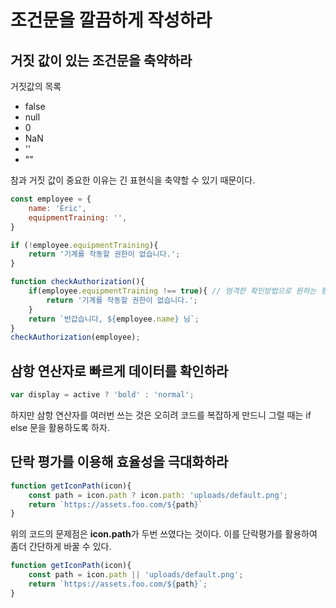 # 조건문을 깔끔하게 작성하라



## 거짓 값이 있는 조건문을 축약하라

거짓값의 목록

- false
- null
- 0
- NaN
- ''
- ""



참과 거짓 값이 중요한 이유는 긴 표현식을 축약할 수 있기 때문이다.

```js
const employee = {
    name: 'Eric',
    equipmentTraining: '',
}

if (!employee.equipmentTraining){
    return '기계를 작동할 권한이 없습니다.';
}
```



```js
function checkAuthorization(){
    if(employee.equipmentTraining !== true){ // 엄격한 확인방법으로 원하는 형식인지 확인한다.
        return '기계를 작동할 권한이 없습니다.'; 
    }
    return `반갑습니다, ${employee.name} 님`;
}
checkAuthorization(employee);
```



##  삼항 연산자로 빠르게 데이터를 확인하라

```js
var display = active ? 'bold' : 'normal';
```

하지만 삼항 연산자를 여러번 쓰는 것은 오히려 코드를 복잡하게 만드니 그럴 때는 if else 문을 활용하도록 하자.



## 단락 평가를 이용해 효율성을 극대화하라

```js
function getIconPath(icon){
    const path = icon.path ? icon.path: 'uploads/default.png';
    return `https://assets.foo.com/${path}`
}
```

위의 코드의 문제점은 **icon.path**가 두번 쓰였다는 것이다. 이를 단락평가를 활용하여 좀더 간단하게 바꿀 수 있다.

```js
function getIconPath(icon){
    const path = icon.path || 'uploads/default.png';
    return `https://assets.foo.com/${path}`;
}
```



